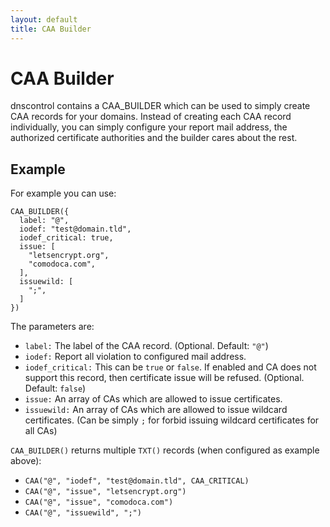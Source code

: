 ```yaml
---
layout: default
title: CAA Builder
---
```


# CAA Builder

dnscontrol contains a CAA_BUILDER which can be used to simply create
CAA records for your domains. Instead of creating each CAA record
individually, you can simply configure your report mail address, the
authorized certificate authorities and the builder cares about the rest.


## Example

For example you can use:

```
CAA_BUILDER({
  label: "@",
  iodef: "test@domain.tld",
  iodef_critical: true,
  issue: [
    "letsencrypt.org",
    "comodoca.com",
  ],
  issuewild: [
    ";",
  ]
})
```

The parameters are:

* `label:` The label of the CAA record. (Optional. Default: `"@"`)
* `iodef:` Report all violation to configured mail address.
* `iodef_critical:` This can be `true` or `false`. If enabled and CA does not support this record, then certificate issue will be refused. (Optional. Default: `false`)
* `issue:` An array of CAs which are allowed to issue certificates.
* `issuewild:` An array of CAs which are allowed to issue wildcard certificates. (Can be simply `;` for forbid issuing wildcard certificates for all CAs)

`CAA_BUILDER()` returns multiple `TXT()` records (when configured as example above):

  * `CAA("@", "iodef", "test@domain.tld", CAA_CRITICAL)`
  * `CAA("@", "issue", "letsencrypt.org")`
  * `CAA("@", "issue", "comodoca.com")`
  * `CAA("@", "issuewild", ";")`

```
